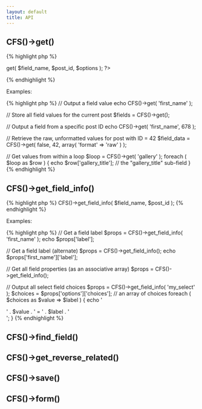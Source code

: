 ```yaml
---
layout: default
title: API
---
```


## CFS()->get()

{% highlight php %}
<?php CFS()->get( $field_name, $post_id, $options ); ?>
{% endhighlight %}

Examples:

{% highlight php %}
// Output a field value
echo CFS()->get( 'first_name' );


// Store all field values for the current post
$fields = CFS()->get();


// Output a field from a specific post ID
echo CFS()->get( 'first_name', 678 );


// Retrieve the raw, unformatted values for post with ID = 42
$field_data = CFS()->get( false, 42, array( 'format' => 'raw' ) );


// Get values from within a loop
$loop = CFS()->get( 'gallery' );
foreach ( $loop as $row ) {
    echo $row['gallery_title']; // the "gallery_title" sub-field
}
{% endhighlight %}

## CFS()->get_field_info()

{% highlight php %}
CFS()->get_field_info( $field_name, $post_id );
{% endhighlight %}

Examples:

{% highlight php %}
// Get a field label
$props = CFS()->get_field_info( 'first_name' );
echo $props['label'];


// Get a field label (alternate)
$props = CFS()->get_field_info();
echo $props['first_name']['label'];


// Get all field properties (as an associative array)
$props = CFS()->get_field_info();


// Output all select field choices
$props = CFS()->get_field_info( 'my_select' );
$choices = $props['options']['choices']; // an array of choices
foreach ( $choices as $value => $label ) {
    echo '<div>' . $value . ' = ' . $label . '</div>';
}
{% endhighlight %}

## CFS()->find_field()

## CFS()->get_reverse_related()

## CFS()->save()

## CFS()->form()
